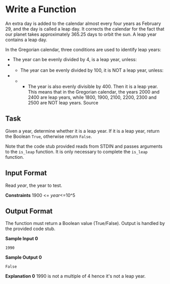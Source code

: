 # Write a Function
An extra day is added to the calendar almost every four years as February 29, and the day is called a leap day. It corrects the calendar for the fact that our planet takes approximately 365.25 days to orbit the sun. A leap year contains a leap day.

In the Gregorian calendar, three conditions are used to identify leap years:

- The year can be evenly divided by 4, is a leap year, unless:
- - The year can be evenly divided by 100, it is NOT a leap year, unless:
- - - The year is also evenly divisible by 400. Then it is a leap year.
This means that in the Gregorian calendar, the years 2000 and 2400 are leap years, while 1800, 1900, 2100, 2200, 2300 and 2500 are NOT leap years. Source

## Task

Given a year, determine whether it is a leap year. If it is a leap year, return the Boolean `True`, otherwise return `False`.

Note that the code stub provided reads from STDIN and passes arguments to the `is_leap` function. It is only necessary to complete the `is_leap` function.

## Input Format

Read _year_, the year to test.

**Constraints**
1900 <= _year_<=10^5

## Output Format

The function must return a Boolean value (True/False). Output is handled by the provided code stub.

**Sample Input 0**
```
1990
```
**Sample Output 0**
```
False
```
**Explanation 0**
1990 is not a multiple of 4 hence it's not a leap year.